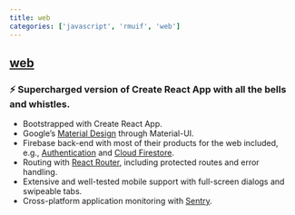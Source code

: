 ```yaml
---
title: web
categories: ['javascript', 'rmuif', 'web']
---
```

## [web](https://github.com/rmuif/web)

### :zap: Supercharged version of Create React App with all the bells and whistles.


- Bootstrapped with Create React App.
- Google’s [Material Design](https://material.io) through Material-UI.
- Firebase back-end with most of their products for the web included, e.g., [Authentication](https://firebase.google.com/products/auth) and [Cloud Firestore](https://firebase.google.com/products/firestore).
- Routing with [React Router](https://reacttraining.com/react-router/web), including protected routes and error handling.
- Extensive and well-tested mobile support with full-screen dialogs and swipeable tabs.
- Cross-platform application monitoring with [Sentry](https://sentry.io).
